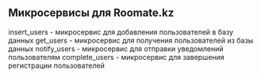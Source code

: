 ## Микросервисы для Roomate.kz

insert_users - микросервис для добавления пользователей в базу данных
get_users - микросервис для получения пользователей из базы данных
notify_users - микросервис для отправки уведомлений пользователям
complete_users - микросервис для завершения регистрации пользователей
